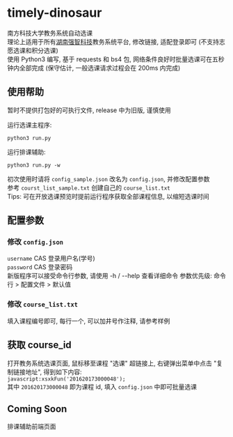 # timely-dinosaur
南方科技大学教务系统自动选课    
理论上适用于所有[湖南强智科技](http://www.qzdatasoft.com/web/)教务系统平台, 修改链接, 适配登录即可 (不支持志愿选课和积分选课)    
使用 Python3 编写, 基于 requests 和 bs4 包, 网络条件良好时批量选课可在五秒钟内全部完成 (保守估计, 一般选课请求过程会在 200ms 内完成)

## 使用帮助
暂时不提供打包好的可执行文件, release 中为旧版, 谨慎使用

运行选课主程序:      
```
python3 run.py
```
运行排课辅助:    
```
python3 run.py -w
```

初次使用时请将 ```config_sample.json``` 改名为 ```config.json```, 并修改配置参数    
参考 ```courst_list_sample.txt``` 创建自己的 ```course_list.txt```    
Tips: 可在开放选课预览时提前运行程序获取全部课程信息, 以缩短选课时间


## 配置参数
### 修改 ```config.json```
```username``` CAS 登录用户名(学号)    
```password``` CAS 登录密码    
新版程序可以接受命令行参数, 请使用 -h / --help 查看详细命令
参数优先级: 命令行 > 配置文件 > 默认值     

### 修改 ```course_list.txt```
填入课程编号即可, 每行一个, 可以加井号作注释, 请参考样例

## 获取 course_id
打开教务系统选课页面, 鼠标移至课程 "选课" 超链接上, 右键弹出菜单中点击 "复制链接地址", 得到如下内容:    
```javascript:xsxkFun('201620173000048');```    
其中 ```201620173000048``` 即为课程 id, 填入 ```config.json``` 中即可批量选课

## Coming Soon
排课辅助前端页面

